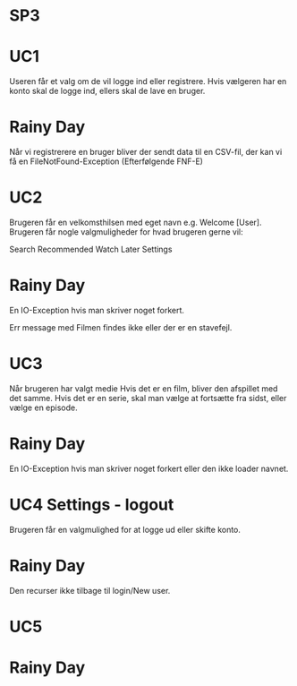 # SP3



# UC1
Useren får et valg om de vil logge ind eller registrere.
Hvis vælgeren har en konto skal de logge ind, ellers skal de lave en bruger.

# Rainy Day
Når vi registrerere en bruger bliver der sendt data til en CSV-fil, der kan vi få en FileNotFound-Exception (Efterfølgende FNF-E)


# UC2
Brugeren får en velkomsthilsen med eget navn e.g. Welcome [User].
Brugeren får nogle valgmuligheder for hvad brugeren gerne vil:


Search
Recommended
Watch Later
Settings


# Rainy Day
En IO-Exception hvis man skriver noget forkert.

Err message med Filmen findes ikke eller der er en stavefejl.


# UC3
Når brugeren har valgt medie Hvis det er en film, bliver den afspillet med det samme.
Hvis det er en serie, skal man vælge at fortsætte fra sidst, eller vælge en episode.

# Rainy Day
En IO-Exception hvis man skriver noget forkert eller den ikke loader navnet.



# UC4 Settings - logout
Brugeren får en valgmulighed for at logge ud eller skifte konto.


# Rainy Day
Den recurser ikke tilbage til login/New user.


# UC5

# Rainy Day
